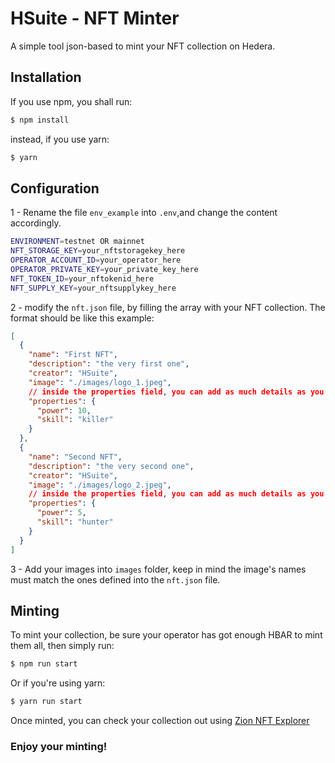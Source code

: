 # HSuite - NFT Minter
A simple tool json-based to mint your NFT collection on Hedera.

## Installation
If you use npm, you shall run:
```bash
$ npm install
```
instead, if you use yarn:
```bash
$ yarn
```

## Configuration
1 - Rename the file `env_example` into `.env`,and change the content accordingly.

```bash
ENVIRONMENT=testnet OR mainnet
NFT_STORAGE_KEY=your_nftstoragekey_here
OPERATOR_ACCOUNT_ID=your_operator_here
OPERATOR_PRIVATE_KEY=your_private_key_here
NFT_TOKEN_ID=your_nftokenid_here
NFT_SUPPLY_KEY=your_nftsupplykey_here
```

2 - modify the `nft.json` file, by filling the array with your NFT collection.
The format should be like this example:

```json
[
  {
    "name": "First NFT",
    "description": "the very first one",
    "creator": "HSuite",
    "image": "./images/logo_1.jpeg",
    // inside the properties field, you can add as much details as you want...
    "properties": {
      "power": 10,
      "skill": "killer"
    }
  },
  {
    "name": "Second NFT",
    "description": "the very second one",
    "creator": "HSuite",
    "image": "./images/logo_2.jpeg",
    // inside the properties field, you can add as much details as you want...
    "properties": {
      "power": 5,
      "skill": "hunter"
    }
  }
]
```

3 - Add your images into `images` folder, keep in mind the image's names must match the ones defined into the `nft.json` file.

## Minting
To mint your collection, be sure your operator has got enough HBAR to mint them all, then simply run:
```bash
$ npm run start
```
Or if you're using yarn:
```bash
$ yarn run start
```

Once minted, you can check your collection out using [Zion NFT Explorer](zionft.com)

### Enjoy your minting!